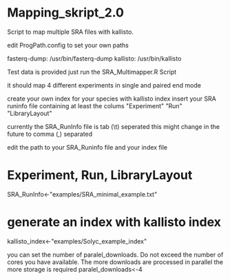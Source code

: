 # Mapping_skript_2.0

Script to map multiple SRA files with kallisto.

edit ProgPath.config to set your own paths

fasterq-dump: /usr/bin/fasterq-dump
kallisto: /usr/bin/kallisto


Test data is provided
just run the SRA_Multimapper.R Script

it should map 4 different experiments in single and paired end mode

create your own index for your species with kallisto index
insert your SRA runinfo file containing at least the colums
"Experiment" "Run" "LibraryLayout"

currently the SRA_RunInfo file is tab (\t) seperated
this might change in the future to comma (,) separated

edit the path to your SRA_Runinfo file and your index file
# Experiment, Run, LibraryLayout
SRA_RunInfo<-"examples/SRA_minimal_example.txt"
# generate an index with kallisto index
kallisto_index<-"examples/Solyc_example_index"

you can set the number of paralel_downloads. Do not exceed the number of cores you have available.
The more downloads are processed in parallel the more storage is required
paralel_downloads<-4


